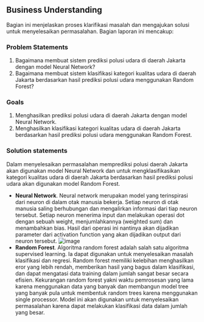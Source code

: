 ## Business Understanding
Bagian ini menjelaskan proses klarifikasi masalah dan mengajukan solusi untuk menyelesaikan permasalahan. Bagian laporan ini mencakup:

### Problem Statements
1. Bagaimana membuat sistem prediksi polusi udara di daerah Jakarta dengan model Neural Network?
2. Bagaimana membuat sistem klasifikasi kategori kualitas udara di daerah Jakarta berdasarkan hasil prediksi polusi udara menggunakan Random Forest?

### Goals
1. Menghasilkan prediksi polusi udara di daerah Jakarta dengan model Neural Network.
2. Menghasilkan klasifikasi kategori kualitas udara di daerah Jakarta berdasarkan hasil prediksi polusi udara menggunakan Random Forest.

### Solution statements
Dalam menyelesaikan permasalahan memprediksi polusi daerah Jakarta akan digunakan model Neural Network dan untuk mengklasifikasikan kategori kualitas udara di daerah Jakarta berdasarkan hasil prediksi polusi udara akan digunakan model Random Forest.
- **Neural Network**. Neural network merupakan model yang terinspirasi dari neuron di dalam otak manusia bekerja. Setiap neuron di otak manusia saling berhubungan dan mengalirkan informasi dari tiap neuron tersebut. Setiap neuron menerima input dan melakukan operasi dot dengan sebuah weight, menjumlahkannya (weighted sum) dan menambahkan bias. Hasil dari operasi ini nantinya akan dijadikan parameter dari activation function yang akan dijadikan output dari neuron tersebut.
![image](https://user-images.githubusercontent.com/22268453/147344597-05da1c81-4fd6-45b8-81c6-eaade5b0014f.png)
- **Random Forest**. Algoritma random forest adalah salah satu algoritma supervised learning. Ia dapat digunakan untuk menyelesaikan masalah klasifikasi dan regresi. Random forest memiliki kelebihan menghasilkan eror yang lebih rendah, memberikan hasil yang bagus dalam klasifikasi, dan dapat mengatasi data training dalam jumlah sangat besar secara efisien. Kekurangan random forest yakni waktu pemrosesan yang lama karena menggunakan data yang banyak dan membangun model tree yang banyak pula untuk membentuk random trees karena menggunakan single processor. Model ini akan digunakan untuk menyelesaikan permasalahan karena dapat melakukan klasifikasi data dalam jumlah yang besar.